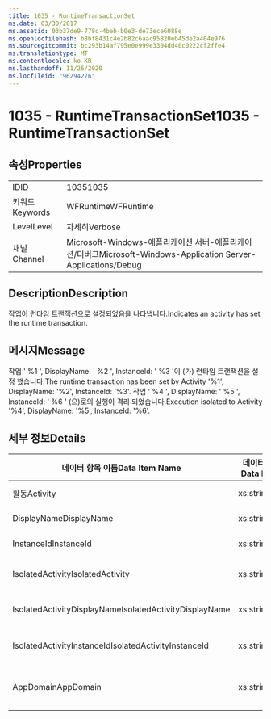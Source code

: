 ```yaml
---
title: 1035 - RuntimeTransactionSet
ms.date: 03/30/2017
ms.assetid: 03b37de9-778c-4beb-b0e3-de73ece6088e
ms.openlocfilehash: b8bf8431c4e2b82c6aac95820eb45de2a404e976
ms.sourcegitcommit: bc293b14af795e0e999e3304dd40c0222cf2ffe4
ms.translationtype: MT
ms.contentlocale: ko-KR
ms.lasthandoff: 11/26/2020
ms.locfileid: "96294276"
---
```

# <a name="1035---runtimetransactionset"></a><span data-ttu-id="9e8bd-102">1035 - RuntimeTransactionSet</span><span class="sxs-lookup"><span data-stu-id="9e8bd-102">1035 - RuntimeTransactionSet</span></span>

## <a name="properties"></a><span data-ttu-id="9e8bd-103">속성</span><span class="sxs-lookup"><span data-stu-id="9e8bd-103">Properties</span></span>  
  
|||  
|-|-|  
|<span data-ttu-id="9e8bd-104">ID</span><span class="sxs-lookup"><span data-stu-id="9e8bd-104">ID</span></span>|<span data-ttu-id="9e8bd-105">1035</span><span class="sxs-lookup"><span data-stu-id="9e8bd-105">1035</span></span>|  
|<span data-ttu-id="9e8bd-106">키워드</span><span class="sxs-lookup"><span data-stu-id="9e8bd-106">Keywords</span></span>|<span data-ttu-id="9e8bd-107">WFRuntime</span><span class="sxs-lookup"><span data-stu-id="9e8bd-107">WFRuntime</span></span>|  
|<span data-ttu-id="9e8bd-108">Level</span><span class="sxs-lookup"><span data-stu-id="9e8bd-108">Level</span></span>|<span data-ttu-id="9e8bd-109">자세히</span><span class="sxs-lookup"><span data-stu-id="9e8bd-109">Verbose</span></span>|  
|<span data-ttu-id="9e8bd-110">채널</span><span class="sxs-lookup"><span data-stu-id="9e8bd-110">Channel</span></span>|<span data-ttu-id="9e8bd-111">Microsoft-Windows-애플리케이션 서버-애플리케이션/디버그</span><span class="sxs-lookup"><span data-stu-id="9e8bd-111">Microsoft-Windows-Application Server-Applications/Debug</span></span>|  
  
## <a name="description"></a><span data-ttu-id="9e8bd-112">Description</span><span class="sxs-lookup"><span data-stu-id="9e8bd-112">Description</span></span>  

 <span data-ttu-id="9e8bd-113">작업이 런타임 트랜잭션으로 설정되었음을 나타냅니다.</span><span class="sxs-lookup"><span data-stu-id="9e8bd-113">Indicates an activity has set the runtime transaction.</span></span>  
  
## <a name="message"></a><span data-ttu-id="9e8bd-114">메시지</span><span class="sxs-lookup"><span data-stu-id="9e8bd-114">Message</span></span>  

 <span data-ttu-id="9e8bd-115">작업 ' %1 ', DisplayName: ' %2 ', InstanceId: ' %3 '이 (가) 런타임 트랜잭션을 설정 했습니다.</span><span class="sxs-lookup"><span data-stu-id="9e8bd-115">The runtime transaction has been set by Activity '%1', DisplayName: '%2', InstanceId: '%3'.</span></span>  <span data-ttu-id="9e8bd-116">작업 ' %4 ', DisplayName: ' %5 ', InstanceId: ' %6 ' (으)로의 실행이 격리 되었습니다.</span><span class="sxs-lookup"><span data-stu-id="9e8bd-116">Execution isolated to Activity '%4', DisplayName: '%5', InstanceId: '%6'.</span></span>  
  
## <a name="details"></a><span data-ttu-id="9e8bd-117">세부 정보</span><span class="sxs-lookup"><span data-stu-id="9e8bd-117">Details</span></span>  
  
|<span data-ttu-id="9e8bd-118">데이터 항목 이름</span><span class="sxs-lookup"><span data-stu-id="9e8bd-118">Data Item Name</span></span>|<span data-ttu-id="9e8bd-119">데이터 항목 형식</span><span class="sxs-lookup"><span data-stu-id="9e8bd-119">Data Item Type</span></span>|<span data-ttu-id="9e8bd-120">Description</span><span class="sxs-lookup"><span data-stu-id="9e8bd-120">Description</span></span>|  
|--------------------|--------------------|-----------------|  
|<span data-ttu-id="9e8bd-121">활동</span><span class="sxs-lookup"><span data-stu-id="9e8bd-121">Activity</span></span>|<span data-ttu-id="9e8bd-122">xs:string</span><span class="sxs-lookup"><span data-stu-id="9e8bd-122">xs:string</span></span>|<span data-ttu-id="9e8bd-123">작업의 형식 이름입니다.</span><span class="sxs-lookup"><span data-stu-id="9e8bd-123">The type name of the activity.</span></span>|  
|<span data-ttu-id="9e8bd-124">DisplayName</span><span class="sxs-lookup"><span data-stu-id="9e8bd-124">DisplayName</span></span>|<span data-ttu-id="9e8bd-125">xs:string</span><span class="sxs-lookup"><span data-stu-id="9e8bd-125">xs:string</span></span>|<span data-ttu-id="9e8bd-126">작업의 표시 이름입니다.</span><span class="sxs-lookup"><span data-stu-id="9e8bd-126">The display name of the activity.</span></span>|  
|<span data-ttu-id="9e8bd-127">InstanceId</span><span class="sxs-lookup"><span data-stu-id="9e8bd-127">InstanceId</span></span>|<span data-ttu-id="9e8bd-128">xs:string</span><span class="sxs-lookup"><span data-stu-id="9e8bd-128">xs:string</span></span>|<span data-ttu-id="9e8bd-129">작업의 인스턴스 ID입니다.</span><span class="sxs-lookup"><span data-stu-id="9e8bd-129">The instance id of the activity.</span></span>|  
|<span data-ttu-id="9e8bd-130">IsolatedActivity</span><span class="sxs-lookup"><span data-stu-id="9e8bd-130">IsolatedActivity</span></span>|<span data-ttu-id="9e8bd-131">xs:string</span><span class="sxs-lookup"><span data-stu-id="9e8bd-131">xs:string</span></span>|<span data-ttu-id="9e8bd-132">트랜잭션이 격리된 작업의 형식 이름입니다.</span><span class="sxs-lookup"><span data-stu-id="9e8bd-132">The type name of the activity that the transaction is isolated to.</span></span>|  
|<span data-ttu-id="9e8bd-133">IsolatedActivityDisplayName</span><span class="sxs-lookup"><span data-stu-id="9e8bd-133">IsolatedActivityDisplayName</span></span>|<span data-ttu-id="9e8bd-134">xs:string</span><span class="sxs-lookup"><span data-stu-id="9e8bd-134">xs:string</span></span>|<span data-ttu-id="9e8bd-135">트랜잭션이 격리된 작업의 표시 이름입니다.</span><span class="sxs-lookup"><span data-stu-id="9e8bd-135">The display name of the activity that the transaction is isolated to.</span></span>|  
|<span data-ttu-id="9e8bd-136">IsolatedActivityInstanceId</span><span class="sxs-lookup"><span data-stu-id="9e8bd-136">IsolatedActivityInstanceId</span></span>|<span data-ttu-id="9e8bd-137">xs:string</span><span class="sxs-lookup"><span data-stu-id="9e8bd-137">xs:string</span></span>|<span data-ttu-id="9e8bd-138">트랜잭션이 격리된 작업의 인스턴스 ID입니다.</span><span class="sxs-lookup"><span data-stu-id="9e8bd-138">The instance id of the activity that the transaction is isolated to.</span></span>|  
|<span data-ttu-id="9e8bd-139">AppDomain</span><span class="sxs-lookup"><span data-stu-id="9e8bd-139">AppDomain</span></span>|<span data-ttu-id="9e8bd-140">xs:string</span><span class="sxs-lookup"><span data-stu-id="9e8bd-140">xs:string</span></span>|<span data-ttu-id="9e8bd-141">AppDomain.CurrentDomain.FriendlyName에서 반환되는 문자열입니다.</span><span class="sxs-lookup"><span data-stu-id="9e8bd-141">The string returned by AppDomain.CurrentDomain.FriendlyName.</span></span>|
